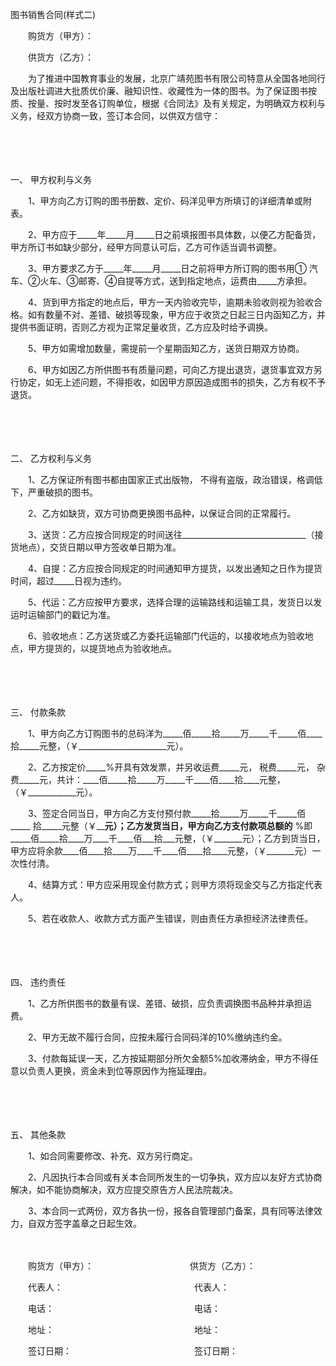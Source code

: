 



图书销售合同(样式二)



 

　　购货方（甲方）：

　　供货方（乙方）：　　

　　为了推进中国教育事业的发展，北京广靖苑图书有限公司特意从全国各地同行及出版社调进大批质优价廉、融知识性、收藏性为一体的图书。为了保证图书按质、按量、按时发至各订购单位，根据《合同法》及有关规定，为明确双方权利与义务，经双方协商一致，签订本合同，以供双方信守：

　　

　　

一、
甲方权利与义务

　　1、甲方向乙方订购的图书册数、定价、码洋见甲方所填订的详细清单或附表。

　　2、甲方应于_____年_____月_____日之前填报图书具体数，以便乙方配备货，甲方所订书如缺少部分，经甲方同意认可后，乙方可作适当调书调整。

　　3、甲方要求乙方于_____年_____月_____日之前将甲方所订购的图书用① 汽车、②火车、③邮寄、④自提等方式，送到指定地点，运费由_____方承担。

　　4、货到甲方指定的地点后，甲方一天内验收完毕，逾期未验收则视为验收合格。如有数量不对、差错、破损等现象，甲方应于收货之日起三日内函知乙方，并提供书面证明，否则乙方视为正常足量收货，乙方应及时给予调换。

　　5、甲方如需增加数量，需提前一个星期函知乙方，送货日期双方协商。

　　6、甲方如因乙方所供图书有质量问题，可向乙方提出退货，退货事宜双方另行协定，如无上述问题，不得拒收，如因甲方原因造成图书的损失，乙方有权不予退货。

　　

　　

二、
乙方权利与义务

　　1、乙方保证所有图书都由国家正式出版物， 不得有盗版，政治错误，格调低下，严重破损的图书。

　　2、乙方如缺货，双方可协商更换图书品种，以保证合同的正常履行。

　　3、送货：乙方应按合同规定的时间送往_______________________________（接货地点），交货日期以甲方签收单日期为准。

　　4、自提：乙方应按合同规定的时间通知甲方提货，以发出通知之日作为提货时间，超过_____日视为违约。

　　5、代运：乙方应按甲方要求，选择合理的运输路线和运输工具，发货日以发运时运输部门的戳记为准。

　　6、验收地点：乙方送货或乙方委托运输部门代运的，以接收地点为验收地点，甲方提货的，以提货地点为验收地点。

　　

　　

三、
付款条款

　　1、甲方向乙方订购图书的总码洋为_____佰_____拾_____万_____千_____佰____拾_____元整，（￥______________________元）。

　　2、乙方按定价_____%开具有效发票，并另收运费_____元， 税费_____元， 杂费_____元，共计：____佰_____拾_____万_____千____佰____拾____元整，（￥____________元）。

　　3、签定合同当日，甲方向乙方支付预付款_____拾_____万_____千_____佰_____ 拾_____元整（￥________元）；乙方发货当日，甲方向乙方支付款项总额的______ %即_____佰_____拾____万____千____佰___拾___元整，（￥_______元）；乙方到货当日，甲方应将余款____佰____拾____万____千____佰____拾____元整，（￥_______元）一次性付清。

　　4、结算方式：甲方应采用现金付款方式；则甲方须将现金交与乙方指定代表人。

　　5、若在收款人、收款方式方面产生错误，则由责任方承担经济法律责任。

　　

　　

四、
违约责任

　　1、乙方所供图书的数量有误、差错、破损，应负责调换图书品种并承担运费。

　　2、甲方无故不履行合同，应按未履行合同码洋的10%缴纳违约金。

　　3、付款每延误一天，乙方按延期部分所欠金额5%加收滞纳金，甲方不得任意以负责人更换，资金未到位等原因作为拖延理由。

　　

　　

五、
其他条款

　　1、如合同需要修改、补充、双方另行商定。

　　2、凡因执行本合同或有关本合同所发生的一切争执，双方应以友好方式协商解决，如不能协商解决，双方应提交原告方人民法院裁决。

　　3、本合同一式两份，双方各执一份，报各自管理部门备案，具有同等法律效力，自双方签字盖章之日起生效。　　

　　

　　购货方（甲方）：　　　　　　　　　　　供货方（乙方）：

　　代表人：　　　　　　　　　　　　　　　代表人：

　　电话：　　　　　　　　　　　　　　　　电话：

　　地址：　　　　　　　　　　　　　　　　地址：

　　签订日期：　　　　　　　　　　　　　　签订日期：

　　